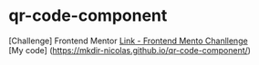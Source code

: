 # qr-code-component
[Challenge] Frontend Mentor 
[Link - Frontend Mento Chanllenge](https://www.frontendmentor.io/challenges/qr-code-component-iux_sIO_H)
<br>
[My code] (https://mkdir-nicolas.github.io/qr-code-component/)
